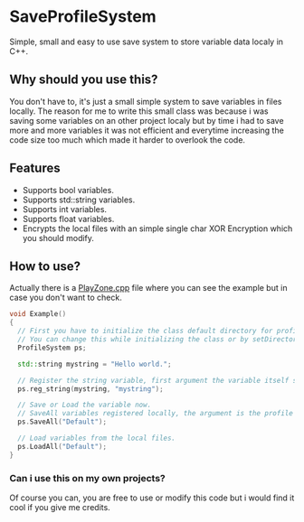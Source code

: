 # SaveProfileSystem
Simple, small and easy to use save system to store variable data localy in C++.

## Why should you use this?
You don't have to, it's just a small simple system to save variables in files locally. 
The reason for me to write this small class was because i was saving some variables on an other project localy but by time i had to save more and more variables it was not efficient and everytime increasing the code size too much which made it harder to overlook the code.

## Features
- Supports bool variables.
- Supports std::string variables.
- Supports int variables.
- Supports float variables.
- Encrypts the local files with an simple single char XOR Encryption which you should modify.

## How to use?
Actually there is a [PlayZone.cpp](PlayZone.cpp) file where you can see the example but in case you don't want to check.
```cpp
void Example()
{
  // First you have to initialize the class default directory for profiles getting saved is "C:\\ProfileSystem\\"
  // You can change this while initializing the class or by setDirectory.
  ProfileSystem ps;

  std::string mystring = "Hello world.";

  // Register the string variable, first argument the variable itself second argument a local name for the variable.
  ps.reg_string(mystring, "mystring");

  // Save or Load the variable now.
  // SaveAll variables registered locally, the argument is the profile name that you want to use.
  ps.SaveAll("Default"); 

  // Load variables from the local files.
  ps.LoadAll("Default");
}
```

### Can i use this on my own projects?
Of course you can, you are free to use or modify this code but i would find it cool if you give me credits.
